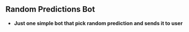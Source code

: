 ## Random Predictions Bot
- **Just one simple bot that pick random prediction and sends it to user**
